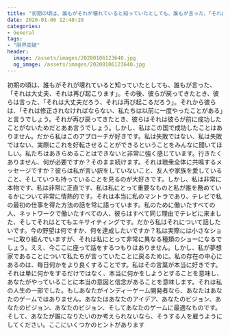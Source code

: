 ```yaml
---
title: "初期の頃は、誰もがそれが壊れていると知っていたとしても、誰もが言った、「それは大丈夫、それは再び起こります」。"
date: 2020-01-06 12:40:28
categories:
- General
tags:
- "限界突破"
header:
  image: /assets/images/20200106123640.jpg
  og_image: /assets/images/20200106123640.jpg
---
```


初期の頃は、誰もがそれが壊れていると知っていたとしても、誰もが言った、「それは大丈夫、それは再び起こります」。その後、彼らが戻ってきたとき、彼らは言った、「それは大丈夫だろう、それは再び起こるだろう」。それから彼らは、「それは修正されなければならない、私たちは以前に一度やったことがある」と言うでしょう。それが再び戻ってきたとき、彼らはそれは彼らが前に成功したことがないためだとああ言うでしょう。しかし、私はこの国で成功したことはありません。だから私はこのアプローチが好きです。私は失敗ではない、私は失敗ではない、実際にこれを好転させることができるということをみんなに聞いてほしい。私たちはあきらめることはできないと非常に強く感じています。行きたくありません、何が必要ですか？そのまま続けます。それは聴衆全体に共鳴するメッセージですか？彼らは私が言い訳をしていないこと、友人や家族を愛していること、そしていつも持っていることを見るのが大好きです。しかし、私は非常に本物です、私は非常に正直です、私は私にとって重要なものと私が誰を務めているかについて非常に情熱的です。それは本当に私のマントラであり、テレビで私の最初の仕事を得た方法の話を常に語っています。私のために働いたすべての人、ネットワークで働いたすべての人、彼らはすべて同じ理由でテレビに来ました、そしてそれはとてもエキサイティングです。だから私はそれについて話したいです。今の野望は何ですか、何を達成したいですか？私は実際には小さなショーに取り組んでいますが、それは私にとって非常に異なる種類のショーになるでしょう。ええ、今ここに座って話をするつもりはありません。しかし、私が夢想家であることについて私たちが言っていたことに戻るために。私の存在の中心にあるのは、毎日何かをより良くすることです。私はその言葉が本当に好きです。それは単に何かをするだけではなく、本当に何かをしようとすることを意味し、あなたがやっていることに本当の意図と信念があることを意味します。それは私の人生の一部でした。もしあなたがインディーゲーム開発者なら、あなたはあなたのゲームではありません。あなたはあなたのアイデア、あなたのビジョン、あなたのビジョン、あなたのビジョン、そしてあなたのゲームに最適なものです。そして、あなたが誰になりたいのか考えられないなら、そうする人を雇うようにしてください。ここにいくつかのヒントがあります
